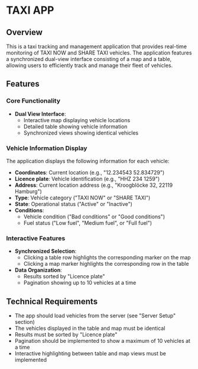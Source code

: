 # TAXI APP

## Overview
This is a taxi tracking and management application that provides real-time monitoring of TAXI NOW and SHARE TAXI vehicles. The application features a synchronized dual-view interface consisting of a map and a table, allowing users to efficiently track and manage their fleet of vehicles.

## Features

### Core Functionality
- **Dual View Interface**:
  - Interactive map displaying vehicle locations
  - Detailed table showing vehicle information
  - Synchronized views showing identical vehicles

### Vehicle Information Display
The application displays the following information for each vehicle:
- **Coordinates**: Current location (e.g., "12.234543 52.834729")
- **Licence plate**: Vehicle identification (e.g., "HHZ 234 1259")
- **Address**: Current location address (e.g., "Kroogblöcke 32, 22119 Hamburg")
- **Type**: Vehicle category ("TAXI NOW" or "SHARE TAXI")
- **State**: Operational status ("Active" or "Inactive")
- **Conditions**: 
  - Vehicle condition ("Bad conditions" or "Good conditions")
  - Fuel status ("Low fuel", "Medium fuel", or "Full fuel")

### Interactive Features
- **Synchronized Selection**:
  - Clicking a table row highlights the corresponding marker on the map
  - Clicking a map marker highlights the corresponding row in the table
- **Data Organization**:
  - Results sorted by "Licence plate"
  - Pagination showing up to 10 vehicles at a time

## Technical Requirements
- The app should load vehicles from the server (see "Server Setup" section)
- The vehicles displayed in the table and map must be identical
- Results must be sorted by "Licence plate"
- Pagination should be implemented to show a maximum of 10 vehicles at a time
- Interactive highlighting between table and map views must be implemented


